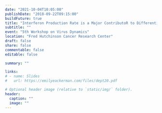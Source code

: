 ```yaml
---
date: "2021-10-04T10:05:00"
publishDate: "2018-09-22T09:15:00"
buildFuture: true 
title: "Interferon Production Rate is a Major ContributoR to Differential Strain-Specific Immunodynamics"
subtitle: ""
event: "5th Workshop on Virus Dynamics"
location: "Fred Hutchinson Cancer Research Center"
draft: false  
share: false
commentable: false
editable: false

summary: ""

links:
# - name: Slides
#   url: https://emilyeackerman.com/files/dept20.pdf

# Optional header image (relative to `static/img/` folder).
header:
  caption: ""
  image: ""
---
```



